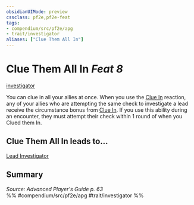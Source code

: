 ```yaml
---
obsidianUIMode: preview
cssclass: pf2e,pf2e-feat
tags:
- compendium/src/pf2e/apg
- trait/investigator
aliases: ["Clue Them All In"]
---
```

# Clue Them All In  *Feat 8*  
[investigator](/rules/traits/investigator-apg.md)  


You can clue in all your allies at once. When you use the [Clue In](/rules/actions/clue-in-apg.md) reaction, any of your allies who are attempting the same check to investigate a lead receive the circumstance bonus from [Clue In](/rules/actions/clue-in-apg.md). If you use this ability during an encounter, they must attempt their check within 1 round of when you Clued them In.

## Clue Them All In leads to...

[Lead Investigator](/compendium/feats/lead-investigator-apg.md)

## Summary

*Source: Advanced Player's Guide p. 63*  
%% #compendium/src/pf2e/apg #trait/investigator %%
